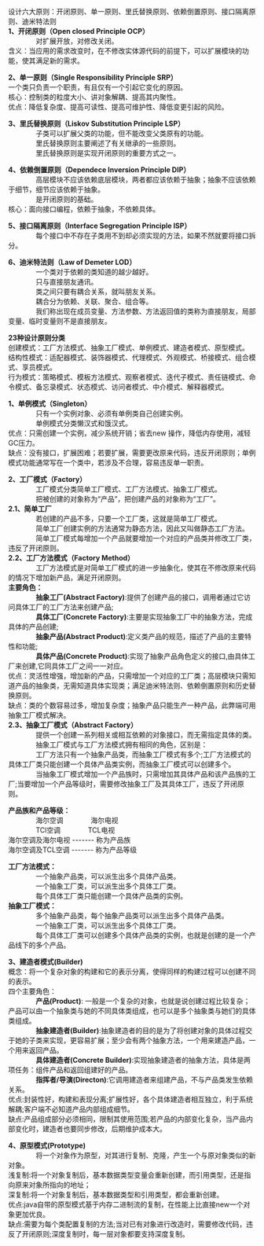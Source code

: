 设计六大原则：开闭原则、单一原则、里氏替换原则、依赖倒置原则、接口隔离原则、迪米特法则  
**1、开闭原则（Open closed Principle OCP）**   
&emsp;&emsp;&emsp;&emsp;对扩展开放，对修改关闭。  
含义：当应用的需求改变时，在不修改实体源代码的前提下，可以扩展模块的功能，使其满足新的需求。  

**2、单一原则（Single Responsibility Principle SRP）**  
        一个类只负责一个职责，有且仅有一个引起它变化的原因。  
核心：控制类的粒度大小、讲对象解耦、提高其内聚性。  
优点：降低复杂度、提高可读性、提高可维护性、降低变更引起的风险。  

**3、里氏替换原则（Liskov Substitution Principle LSP）**  
&emsp;&emsp;&emsp;&emsp;子类可以扩展父类的功能，但不能改变父类原有的功能。  
&emsp;&emsp;&emsp;&emsp;里氏替换原则主要阐述了有关继承的一些原则。  
&emsp;&emsp;&emsp;&emsp;里氏替换原则是实现开闭原则的重要方式之一。  

**4、依赖倒置原则（Dependece Inversion Principle DIP）**  
&emsp;&emsp;&emsp;&emsp;高层模块不应该依赖底层模块，两者都应该依赖于抽象；抽象不应该依赖于细节，细节应该依赖于抽象。  
&emsp;&emsp;&emsp;&emsp;是开闭原则的基础。  
核心：面向接口编程，依赖于抽象，不依赖具体。  

**5、接口隔离原则（Interface Segregation Principle ISP）**  
&emsp;&emsp;&emsp;&emsp;每个接口中不存在子类用不到却必须实现的方法，如果不然就要将接口拆分。  
	
**6、迪米特法则（Law of Demeter LOD）**  
&emsp;&emsp;&emsp;&emsp;一个类对于依赖的类知道的越少越好。  
&emsp;&emsp;&emsp;&emsp;只与直接朋友通讯。  
&emsp;&emsp;&emsp;&emsp;类之间只要有耦合关系，就叫朋友关系。  
&emsp;&emsp;&emsp;&emsp;耦合分为依赖、关联、聚合、组合等。  
&emsp;&emsp;&emsp;&emsp;我们称出现在成员变量、方法参数、方法返回值的类称为直接朋友，局部变量、临时变量则不是直接朋友。  
	
**23种设计原则分类**  
创建模式：工厂方法模式、抽象工厂模式、单例模式、建造者模式、原型模式。  
结构性模式：适配器模式、装饰器模式、代理模式、外观模式、桥接模式、组合模式、享员模式。  
行为模式：策略模式、模板方法模式、观察者模式、迭代子模式、责任链模式、命令模式、备忘录模式、状态模式、访问者模式、中介模式、解释器模式。  

**1、单例模式（Singleton）**   
&emsp;&emsp;&emsp;&emsp;只有一个实例对象、必须有单例类自己创建实例。   
&emsp;&emsp;&emsp;&emsp;单例模式分类懒汉式和饿汉式。   
优点：只需创建一个实例，减少系统开销；省去new 操作，降低内存使用，减轻GC压力。   
缺点：没有接口，扩展困难；若要扩展，需要更改原来代码，违反开闭原则；单例模式功能通常写在一个类中，若涉及不合理，容易违反单一职责。  

**2、工厂模式（Factory）**  
&emsp;&emsp;&emsp;&emsp;工厂模式分类简单工厂模式、工厂方法模式、抽象工厂模式。   
&emsp;&emsp;&emsp;&emsp;把被创建的对象称为“产品”，把创建产品的对象称为“工厂”。   
**2.1、简单工厂**   
&emsp;&emsp;&emsp;&emsp;若创建的产品不多，只要一个工厂类，这就是简单工厂模式。   
&emsp;&emsp;&emsp;&emsp;简单工厂创建实例的方法通常为静态方法，因此又叫做静态工厂方法。   
&emsp;&emsp;&emsp;&emsp;简单工厂模式每增加一个产品就要增加一个对应的产品类并修改工厂类，违反了开闭原则。  
**2.2、工厂方法模式（Factory Method）**  
&emsp;&emsp;&emsp;&emsp;工厂方法模式是对简单工厂模式的进一步抽象化，使其在不修改原来代码的情况下增加新产品，满足开闭原则。  
**主要角色：**  
&emsp;&emsp;&emsp;&emsp;**抽象工厂(Abstract Factory)**:提供了创建产品的接口，调用者通过它访问具体工厂的工厂方法来创建产品;  
&emsp;&emsp;&emsp;&emsp;**具体工厂(Concrete Factory)**:主要是实现抽象工厂中的抽象方法，完成具体的产品创建;  
&emsp;&emsp;&emsp;&emsp;**抽象产品(Abstract Product)**:定义类产品的规范，描述了产品的主要特性和功能;  
&emsp;&emsp;&emsp;&emsp;**具体产品(Concrete Product)**:实现了抽象产品角色定义的接口,由具体工厂来创建,它同具体工厂之间一一对应。  
优点：灵活性增强，增加新的产品，只需增加一个对应的工厂类；高层模块只需知道产品的抽象类，无需知道具体实现类；满足迪米特法则、依赖倒置原则和历史替换原则。  
缺点：类的个数容易过多，增加复杂度；抽象产品只能生产一种产品，此弊端可用抽象工厂模式解决。  
**2.3、抽象工厂模式（Abstract Factory）**  
&emsp;&emsp;&emsp;&emsp;提供一个创建一系列相关或相互依赖的对象接口，而无需指定具体的类。  
&emsp;&emsp;&emsp;&emsp;抽象工厂模式与工厂方法模式拥有相同的角色，区别是：  
&emsp;&emsp;&emsp;&emsp;工厂方法只有一个抽象产品类，而抽象工厂模式有多个;工厂方法模式的具体工厂类只能创建一个具体产品类实例，而抽象工厂模式可以创建多个。  
&emsp;&emsp;&emsp;&emsp;当抽象工厂模式增加一个产品族时，只需增加其具体产品和该产品族的工厂;当要增加一个产品等级时，需要修改抽象工厂及其具体工厂，违反了开闭原则。  
    
**产品族和产品等级：**  
&emsp;&emsp;&emsp;&emsp;海尔空调&emsp;&emsp;&emsp;&emsp;海尔电视  
&emsp;&emsp;&emsp;&emsp;TCl空调&emsp;&emsp;&emsp;&emsp;TCL电视  
海尔空调及海尔电视  -------  称为产品族  
海尔空调及TCL空调  -------  称为产品等级  
    
**工厂方法模式：**  
&emsp;&emsp;&emsp;&emsp;一个抽象产品类，可以派生出多个具体产品类。     
&emsp;&emsp;&emsp;&emsp;一个抽象工厂类，可以派生出多个具体工厂类。     
&emsp;&emsp;&emsp;&emsp;每个具体工厂类只能创建一个具体产品类的实例。  
**抽象工厂模式：**  
&emsp;&emsp;&emsp;&emsp;多个抽象产品类，每个抽象产品类可以派生出多个具体产品类。     
&emsp;&emsp;&emsp;&emsp;一个抽象工厂类，可以派生出多个具体工厂类。     
&emsp;&emsp;&emsp;&emsp;每个具体工厂类可以创建多个具体产品类的实例，也就是创建的是一个产品线下的多个产品。     

**3、建造者模式(Builder)**  
概念：将一个复杂对象的构建和它的表示分离，使得同样的构建过程可以创建不同的表示。  
四个主要角色：  
&emsp;&emsp;&emsp;&emsp;**产品(Product)**: 一般是一个复杂的对象，也就是说创建过程比较复杂；产品可以由一个抽象类与她的不同具体类组成，也可以是多个抽象类与她们的具体类组成。  
&emsp;&emsp;&emsp;&emsp;**抽象建造者(Builder)**:抽象建造者的目的是为了将创建对象的具体过程交于她的子类来实现，更容易扩展；至少会有两个抽象方法，一个用来建造产品，一个用来返回产品。  
&emsp;&emsp;&emsp;&emsp;**具体建造者(Concrete Builder)**:实现抽象建造者的抽象方法，具体是两项任务：组件产品和返回组建好的产品。  
&emsp;&emsp;&emsp;&emsp;**指挥者/导演(Directon)**:它调用建造者来组建产品，不与产品类发生依赖关系。  
优点:封装性好，构建和表现分离;扩展性好，各个具体建造者相互独立，利于系统解耦;客户端不必知道产品内部组成细节。  
缺点:产品组成部分必须相同，限制其使用范围;若产品的内部变化复杂，当产品内部变化时，建造者也要同步修改，后期维护成本大。  

**4、原型模式(Prototype)**   
&emsp;&emsp;&emsp;&emsp;将一个对象作为原型，对其进行复制、克隆，产生一个与原对象类似的新对象。  
浅复制:将一个对象复制后，基本数据类型变量会重新创建，而引用类型，还是指向原来对象所指向的地址；  
深复制:将一个对象复制后，基本数据类型和引用类型，都会重新创建。  
优点:java自带的原型模式基于内存二进制流的复制，在性能上比直接new一个对象更加优良。  
缺点:需要为每个类配置复制的方法;当对已有对象进行改造时，需要修改代码，违反了开闭原则;深度复制时，每一层对象都要支持深度复制。  
    




